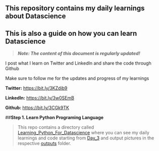 ## This repository contains my daily learnings about Datascience

## This is also a guide on how you can learn Datascience

> ***Note: The content of this document is regularly updated!***

I post what I learn on Twitter and LinkedIn and share the code through Github

Make sure to follow me for the updates and progress of my learnings

**Twitter:** https://bit.ly/3KZdib9

**LinkedIn:** https://bit.ly/3w0SEmB

**Github:** https://bit.ly/3CGk9TK

##**Step 1. Learn Python Programing Language** 

> This repo contains a directory called
> [Learning_Python_For_Datascience](https://github.com/Muhammad-Mustafa/Learning_Datascience/tree/main/Learning_Python_For_Datascience/Day_3
> "This path skips through empty directories") where you can see my
> daily learnings and code starting from
> [Day_3](https://github.com/Muhammad-Mustafa/Learning_Datascience/tree/main/Learning_Python_For_Datascience/Day_3
> "Day_3") and output pictures in the respective
> [outputs](https://github.com/Muhammad-Mustafa/Learning_Datascience/tree/main/Learning_Python_For_Datascience/Day_3/outputs
> "outputs") folder.
